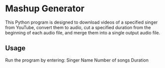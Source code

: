 # Mashup Generator

This Python program is designed to download videos of a specified singer from YouTube, convert them to audio, cut a specified duration from the beginning of each audio file, and merge them into a single output audio file.

## Usage

Run the program by entering:
Singer Name
Number of songs
Duration
